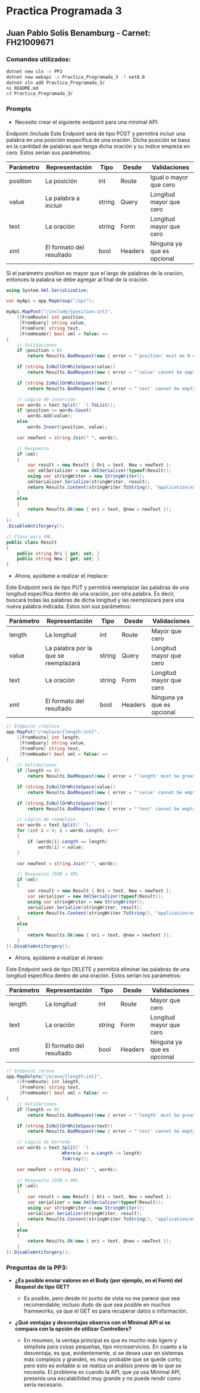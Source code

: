 # Practica Programada 3

## Juan Pablo Solís Benamburg - Carnet: FH21009671

### Comandos utilizados:
```bash
dotnet new sln -n PP3
dotnet new webapi -o Practica_Programada_3 -f net8.0
dotnet sln add Practica_Programada_3/
ni README.md
cd Practica_Programada_3/
```
### Prompts
- Necesito crear el siguiente endpoint para una minimal API: 

Endpoint /include
Este Endpoint será de tipo POST y permitirá incluir una palabra en una posición específica de una oración. Dicha posición se basa en la cantidad de palabras que tenga dicha oración y su índice empieza en cero. Estos serían sus parámetros:

| Parámetro | Representación          | Tipo   | Desde  | Validaciones                     |
|-----------|------------------------|--------|--------|---------------------------------|
| position  | La posición            | int    | Route  | Igual o mayor que cero           |
| value     | La palabra a incluir   | string | Query  | Longitud mayor que cero          |
| text      | La oración             | string | Form   | Longitud mayor que cero          |
| xml       | El formato del resultado | bool   | Headers | Ninguna ya que es opcional      |

Si el parámetro position es mayor que el largo de palabras de la oración, entonces la palabra se debe agregar al final de la oración.

```csharp
using System.Xml.Serialization;

var myApi = app.MapGroup("/api");

myApi.MapPost("/include/{position:int}", 
    ([FromRoute] int position, 
     [FromQuery] string value, 
     [FromForm] string text, 
     [FromHeader] bool xml = false) =>
{
    // Validaciones
    if (position < 0)
        return Results.BadRequest(new { error = "'position' must be 0 or higher" });

    if (string.IsNullOrWhiteSpace(value))
        return Results.BadRequest(new { error = "'value' cannot be empty" });

    if (string.IsNullOrWhiteSpace(text))
        return Results.BadRequest(new { error = "'text' cannot be empty" });

    // Lógica de inserción
    var words = text.Split(' ').ToList();
    if (position >= words.Count)
        words.Add(value);
    else
        words.Insert(position, value);

    var newText = string.Join(" ", words);

    // Respuesta
    if (xml)
    {
        var result = new Result { Ori = text, New = newText };
        var xmlSerializer = new XmlSerializer(typeof(Result));
        using var stringWriter = new StringWriter();
        xmlSerializer.Serialize(stringWriter, result);
        return Results.Content(stringWriter.ToString(), "application/xml");
    }
    else
    {
        return Results.Ok(new { ori = text, @new = newText });
    }
})
.DisableAntiforgery();

// Clase para XML
public class Result
{
    public string Ori { get; set; }
    public string New { get; set; }
}

```

- Ahora, ayúdame a realizar el /replace: 

Este Endpoint será de tipo PUT y permitirá reemplazar las palabras de una longitud específica dentro de una oración, por otra palabra. Es decir, buscará todas las palabras de dicha longitud y las reemplazará para una nueva palabra indicada. Estos son sus parámetros:

| Parámetro | Representación          | Tipo   | Desde  | Validaciones                     |
|-----------|------------------------|--------|--------|---------------------------------|
| length    | La longitud            | int    | Route  | Mayor que cero                   |
| value     | La palabra por la que se reemplazará | string | Query  | Longitud mayor que cero          |
| text      | La oración             | string | Form   | Longitud mayor que cero          |
| xml       | El formato del resultado | bool   | Headers | Ninguna ya que es opcional      |


```csharp
// Endpoint /replace
app.MapPut("/replace/{length:int}",
    ([FromRoute] int length,
     [FromQuery] string value,
     [FromForm] string text,
     [FromHeader] bool xml = false) =>
{
    // Validaciones
    if (length <= 0)
        return Results.BadRequest(new { error = "'length' must be greater than 0" });

    if (string.IsNullOrWhiteSpace(value))
        return Results.BadRequest(new { error = "'value' cannot be empty" });

    if (string.IsNullOrWhiteSpace(text))
        return Results.BadRequest(new { error = "'text' cannot be empty" });

    // Lógica de reemplazo
    var words = text.Split(' ');
    for (int i = 0; i < words.Length; i++)
    {
        if (words[i].Length == length)
            words[i] = value;
    }

    var newText = string.Join(" ", words);

    // Respuesta JSON o XML
    if (xml)
    {
        var result = new Result { Ori = text, New = newText };
        var serializer = new XmlSerializer(typeof(Result));
        using var stringWriter = new StringWriter();
        serializer.Serialize(stringWriter, result);
        return Results.Content(stringWriter.ToString(), "application/xml");
    }
    else
    {
        return Results.Ok(new { ori = text, @new = newText });
    }
}).DisableAntiforgery();

```
- Ahora, ayúdame a realizar el /erase:

Este Endpoint será de tipo DELETE y permitirá eliminar las palabras de una longitud específica dentro de una oración. Estos serían los parámetros:

| Parámetro | Representación          | Tipo   | Desde  | Validaciones                     |
|-----------|------------------------|--------|--------|---------------------------------|
| length    | La longitud            | int    | Route  | Mayor que cero                   |
| text      | La oración             | string | Form   | Longitud mayor que cero          |
| xml       | El formato del resultado | bool   | Headers | Ninguna ya que es opcional      |


```csharp
// Endpoint /erase
app.MapDelete("/erase/{length:int}",
    ([FromRoute] int length,
     [FromForm] string text,
     [FromHeader] bool xml = false) =>
{
    // Validaciones
    if (length <= 0)
        return Results.BadRequest(new { error = "'length' must be greater than 0" });

    if (string.IsNullOrWhiteSpace(text))
        return Results.BadRequest(new { error = "'text' cannot be empty" });

    // Lógica de borrado
    var words = text.Split(' ')
                    .Where(w => w.Length != length)
                    .ToArray();

    var newText = string.Join(" ", words);

    // Respuesta JSON o XML
    if (xml)
    {
        var result = new Result { Ori = text, New = newText };
        var serializer = new XmlSerializer(typeof(Result));
        using var stringWriter = new StringWriter();
        serializer.Serialize(stringWriter, result);
        return Results.Content(stringWriter.ToString(), "application/xml");
    }
    else
    {
        return Results.Ok(new { ori = text, @new = newText });
    }
}).DisableAntiforgery();

```

### Preguntas de la PP3:

- **¿Es posible enviar valores en el Body (por ejemplo, en el Form) del Request de tipo GET?**
  - Es posible, pero desde mi punto de vista no me parece que sea recomendable; incluso dudo de que sea posible en muchos frameworks, ya que el GET es para recuperar datos o información.



- **¿Qué ventajas y desventajas observa con el Minimal API si se compara con la opción de utilizar Controllers?**
  - En resumen, la ventaja principal es que es mucho más ligero y simplista para cosas pequeñas, tipo microservicios. En cuanto a la desventaja, es que, evidentemente, si se desea usar en sistemas más complejos y grandes, es muy probable que se quede corto; pero esto es evitable si se realiza un análisis previo de lo que se necesita. El problema es cuando la API, que ya usa Minimal API, presenta una escalabilidad muy grande y no puede rendir como sería necesario.